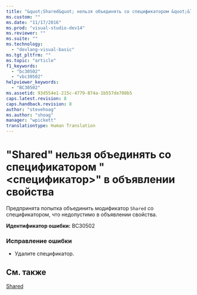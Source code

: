 ```yaml
---
title: "&quot;Shared&quot; нельзя объединять со спецификатором &quot;&lt;спецификатор&gt;&quot; в объявлении свойства | Microsoft Docs"
ms.custom: ""
ms.date: "11/17/2016"
ms.prod: "visual-studio-dev14"
ms.reviewer: ""
ms.suite: ""
ms.technology: 
  - "devlang-visual-basic"
ms.tgt_pltfrm: ""
ms.topic: "article"
f1_keywords: 
  - "bc30502"
  - "vbc30502"
helpviewer_keywords: 
  - "BC30502"
ms.assetid: 93d554e1-215c-4779-874a-1b557de708b5
caps.latest.revision: 8
caps.handback.revision: 8
author: "stevehoag"
ms.author: "shoag"
manager: "wpickett"
translationtype: Human Translation
---
```

# &quot;Shared&quot; нельзя объединять со спецификатором &quot;&lt;спецификатор&gt;&quot; в объявлении свойства
Предпринята попытка объединить модификатор `Shared` со спецификатором, что недопустимо в объявлении свойства.  
  
 **Идентификатор ошибки:** BC30502  
  
### Исправление ошибки  
  
-   Удалите спецификатор.  
  
## См. также  
 [Shared](../../visual-basic/language-reference/modifiers/shared.md)